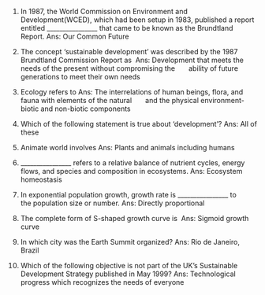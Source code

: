 1. In 1987, the World Commission on Environment and Development(WCED), which had been setup in 1983, published a report entitled \________________ that came to be known as the Brundtland Report.
Ans: Our Common Future

2. The concept ‘sustainable development’ was described by the 1987 Brundtland Commission Report as 
Ans: Development that meets the needs of the present without compromising the       ability of future generations to meet their own needs

3. Ecology refers to
Ans: The interrelations of human beings, flora, and fauna with elements of the natural       and the physical environment-biotic and non-biotic components

4. Which of the following statement is true about ‘development’?
Ans: All of these  

5. Animate world involves
Ans: Plants and animals including humans

6. \________________ refers to a relative balance of nutrient cycles, energy flows, and species and composition in ecosystems.
Ans: Ecosystem homeostasis  

7. In exponential population growth, growth rate is \________________ to the population size or number.
Ans: Directly proportional

8. The complete form of S-shaped growth curve is 
Ans: Sigmoid growth curve

9. In which city was the Earth Summit organized?
Ans: Rio de Janeiro, Brazil

10. Which of the following objective is not part of the UK’s Sustainable Development Strategy published in May 1999?
Ans: Technological progress which recognizes the needs of everyone